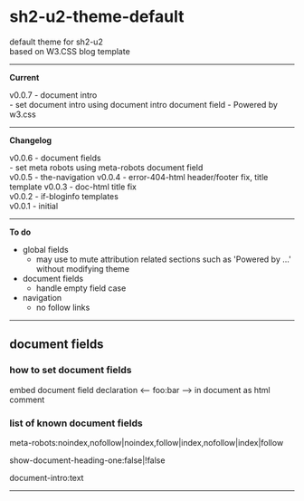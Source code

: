 # sh2-u2-theme-default

default theme for sh2-u2  
based on W3.CSS blog template

---

**Current**

v0.0.7 - document intro <!-- 2017/08/05 22:50 -->  
\- set document intro using document intro document field 
\- Powered by w3.css

---

**Changelog**

v0.0.6 - document fields <!-- 2017/08/04  8:59 -->   
\- set meta robots using meta-robots document field  
v0.0.5 - the-navigation <!-- 2017/08/03  8:49 -->
v0.0.4 - error-404-html header/footer fix, title template
v0.0.3 - doc-html title fix  
v0.0.2 - if-bloginfo templates   
v0.0.1 - initial 

---

**To do**

- global fields
  + may use to mute attribution related sections such as 'Powered by ...' without modifying theme
- document fields
  + handle empty field case
- navigation
  + no follow links

---

## document fields

### how to set document fields

embed document field declaration &lt;-- foo:bar --&gt; in document as html comment

### list of known document fields

meta-robots:noindex,nofollow|noindex,follow|index,nofollow|index|follow

show-document-heading-one:false|!false

document-intro:text

---
